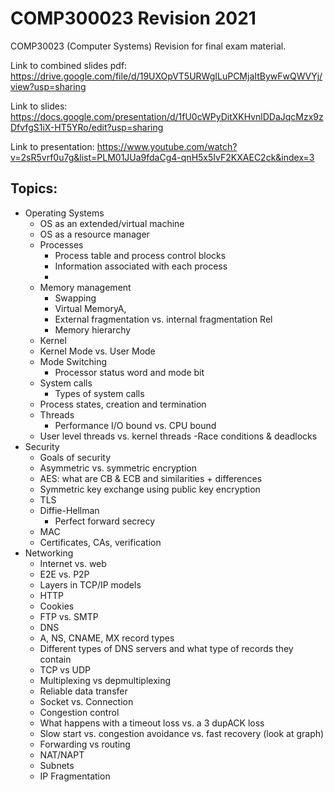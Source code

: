 # COMP300023 Revision 2021
COMP30023 (Computer Systems) Revision for final exam material.


Link to combined slides pdf: https://drive.google.com/file/d/19UXOpVT5URWgILuPCMjaItBywFwQWVYj/view?usp=sharing

Link to slides: https://docs.google.com/presentation/d/1fU0cWPyDitXKHvnlDDaJqcMzx9zDfvfgS1iX-HT5YRo/edit?usp=sharing

Link to presentation: https://www.youtube.com/watch?v=2sR5vrf0u7g&list=PLM01JUa9fdaCg4-qnH5x5IvF2KXAEC2ck&index=3

## Topics: 
- Operating Systems
  - OS as an extended/virtual machine
  - OS as a resource manager
  - Processes
    * Process table and process control blocks
    * Information associated with each process
    * 
  - Memory management
    * Swapping
    * Virtual MemoryA,
    * External fragmentation vs. internal fragmentation  Rel
    * Memory hierarchy
  - Kernel
  - Kernel Mode vs. User Mode
  - Mode Switching 
    * Processor status word and mode bit  
  - System calls
    * Types of system calls
  - Process states, creation and termination
  - Threads
    * Performance I/O bound vs. CPU bound
  - User level threads vs. kernel threads
  -Race conditions & deadlocks
- Security
  - Goals of security
  - Asymmetric vs. symmetric encryption
  - AES: what are CB & ECB and similarities + differences
  - Symmetric key exchange using public key encryption
  - TLS
  - Diffie-Hellman
    * Perfect forward secrecy
  - MAC
  - Certificates, CAs, verification
- Networking
  - Internet vs. web
  - E2E vs. P2P
  - Layers in TCP/IP models
  - HTTP
  - Cookies
  - FTP vs. SMTP
  - DNS
  - A, NS, CNAME, MX record types
  - Different types of DNS servers and what type of records they contain
  - TCP vs UDP
  - Multiplexing vs depmultiplexing
  - Reliable data transfer
  - Socket vs. Connection
  - Congestion control
  - What happens with a timeout loss vs. a 3 dupACK loss
  - Slow start vs. congestion avoidance vs. fast recovery (look at graph)
  - Forwarding vs routing
  - NAT/NAPT
  - Subnets
  - IP Fragmentation

